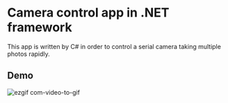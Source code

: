 # Camera control app in .NET framework

This app is written by C# in order to control a serial camera taking multiple photos rapidly.

## Demo


![ezgif com-video-to-gif](https://user-images.githubusercontent.com/64649752/221368803-e88ed7db-6c24-44bd-b155-6a58975d51a6.gif)
